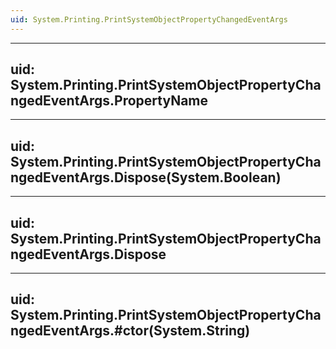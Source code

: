 ```yaml
---
uid: System.Printing.PrintSystemObjectPropertyChangedEventArgs
---
```


---
uid: System.Printing.PrintSystemObjectPropertyChangedEventArgs.PropertyName
---

---
uid: System.Printing.PrintSystemObjectPropertyChangedEventArgs.Dispose(System.Boolean)
---

---
uid: System.Printing.PrintSystemObjectPropertyChangedEventArgs.Dispose
---

---
uid: System.Printing.PrintSystemObjectPropertyChangedEventArgs.#ctor(System.String)
---
